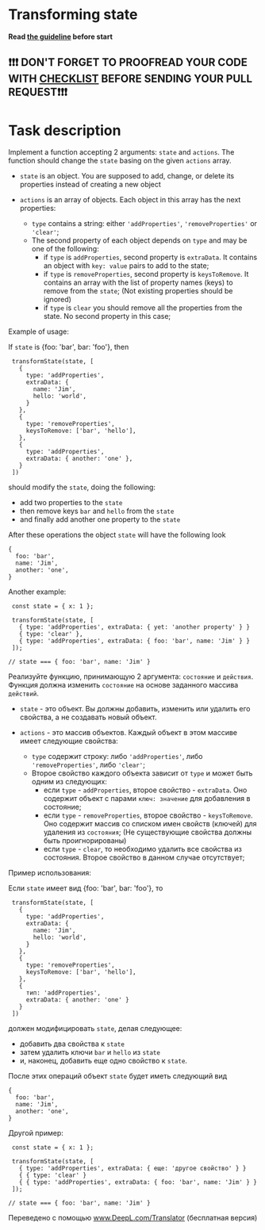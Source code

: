 # Transforming state

**Read [the guideline](https://github.com/mate-academy/js_task-guideline/blob/master/README.md) before start**
## ❗️❗️❗️ DON'T FORGET TO PROOFREAD YOUR CODE WITH [CHECKLIST](https://github.com/mate-academy/js_stateful-object/blob/master/checklist.md) BEFORE SENDING YOUR PULL REQUEST❗️❗️❗️

# Task description

Implement a function accepting 2 arguments: `state` and `actions`. The function
should change the `state` basing on the given `actions` array.

- `state` is an object. You are supposed to add, change, or delete its
  properties instead of creating a new object

- `actions` is an array of objects. Each object in this array has the next properties:
  - `type` contains a string: either `'addProperties'`, `'removeProperties'` or `'clear'`;
  - The second property of each object depends on `type` and may be one of the following:
    - if `type` is `addProperties`, second property is `extraData`. It contains an object
      with `key: value` pairs to add to the state;
    - if `type` is `removeProperties`, second property is `keysToRemove`. It contains an array
      with the list of property names (keys) to remove from the `state`; (Not existing
      properties should be ignored)
    - if `type` is `clear` you should remove all the properties from the
      state. No second property in this case;

Example of usage:

If `state` is {foo: 'bar', bar: 'foo'}, then

```
 transformState(state, [
   {
     type: 'addProperties',
     extraData: {
       name: 'Jim',
       hello: 'world',
     }
   },
   {
     type: 'removeProperties',
     keysToRemove: ['bar', 'hello'],
   },
   {
     type: 'addProperties',
     extraData: { another: 'one' },
   }
 ])
```

should modify the `state`, doing the following:

- add two properties to the `state`
- then remove keys `bar` and `hello` from the `state`
- and finally add another one property to the `state`

After these operations the object `state` will have the following look

```
{
  foo: 'bar',
  name: 'Jim',
  another: 'one',
}
```

Another example:

```
 const state = { x: 1 };

 transformState(state, [
   { type: 'addProperties', extraData: { yet: 'another property' } }
   { type: 'clear' },
   { type: 'addProperties', extraData: { foo: 'bar', name: 'Jim' } }
 ]);

// state === { foo: 'bar', name: 'Jim' }
```

Реализуйте функцию, принимающую 2 аргумента: `состояние` и `действия`. Функция
должна изменить `состояние` на основе заданного массива `действий`.

- `state` - это объект. Вы должны добавить, изменить или удалить его
  свойства, а не создавать новый объект.

- `actions` - это массив объектов. Каждый объект в этом массиве имеет следующие свойства:
  - `type` содержит строку: либо `'addProperties'`, либо `'removeProperties'`, либо `'clear'`;
  - Второе свойство каждого объекта зависит от `type` и может быть одним из следующих:
    - если `type` - `addProperties`, второе свойство - `extraData`. Оно содержит объект
      с парами `ключ: значение` для добавления в состояние;
    - если `type` - `removeProperties`, второе свойство - `keysToRemove`. Оно содержит массив
      со списком имен свойств (ключей) для удаления из `состояния`; (Не существующие
      свойства должны быть проигнорированы)
    - если `type` - `clear`, то необходимо удалить все свойства из
      состояния. Второе свойство в данном случае отсутствует;

Пример использования:

Если `state` имеет вид {foo: 'bar', bar: 'foo'}, то

```
 transformState(state, [
   {
     type: 'addProperties',
     extraData: {
       name: 'Jim',
       hello: 'world',
     }
   },
   {
     type: 'removeProperties',
     keysToRemove: ['bar', 'hello'],
   },
   {
     тип: 'addProperties',
     extraData: { another: 'one' }
   }
 ])
```

должен модифицировать `state`, делая следующее:

- добавить два свойства к `state`
- затем удалить ключи `bar` и `hello` из `state`
- и, наконец, добавить еще одно свойство к `state`.

После этих операций объект `state` будет иметь следующий вид

```
{
  foo: 'bar',
  name: 'Jim',
  another: 'one',
}
```

Другой пример:

```
 const state = { x: 1 };

 transformState(state, [
   { type: 'addProperties', extraData: { еще: 'другое свойство' } }
   { { type: 'clear' }
   { { type: 'addProperties', extraData: { foo: 'bar', name: 'Jim' } }
 ]);

// state === { foo: 'bar', name: 'Jim' }
```

Переведено с помощью www.DeepL.com/Translator (бесплатная версия)
